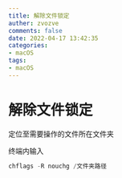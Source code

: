 ```yaml
---
title: 解除文件锁定
auther: zvozve
comments: false
date: 2022-04-17 13:42:35
categories:
- macOS
tags:
- macOS
---
```


# 解除文件锁定

定位至需要操作的文件所在文件夹

终端内输入

```swift
chflags -R nouchg /文件夹路径
```



